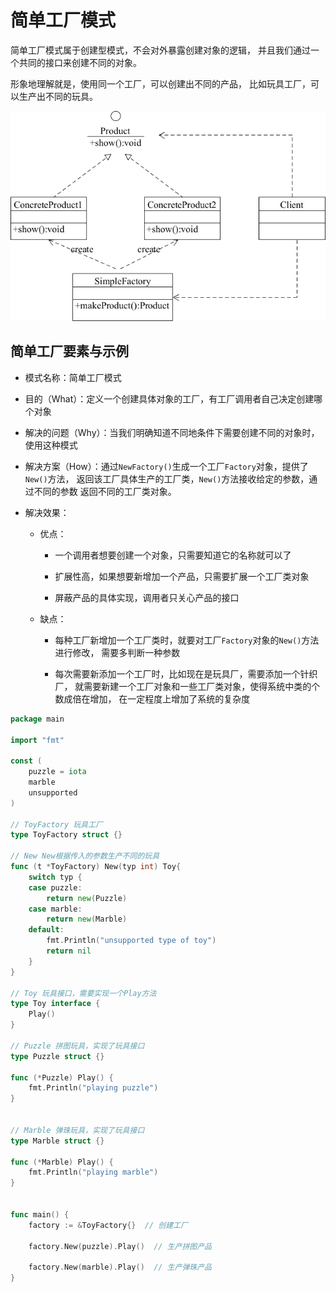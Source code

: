 # 简单工厂模式

简单工厂模式属于创建型模式，不会对外暴露创建对象的逻辑，
并且我们通过一个共同的接口来创建不同的对象。

形象地理解就是，使用同一个工厂，可以创建出不同的产品，
比如玩具工厂，可以生产出不同的玩具。

![](../.img/简单工厂模式.png)

## 简单工厂要素与示例

* 模式名称：简单工厂模式
  
* 目的（What）：定义一个创建具体对象的工厂，有工厂调用者自己决定创建哪个对象

* 解决的问题（Why）：当我们明确知道不同地条件下需要创建不同的对象时，使用这种模式

* 解决方案（How）：通过`NewFactory()`生成一个工厂`Factory`对象，提供了`New()`方法，
  返回该工厂具体生产的工厂类，`New()`方法接收给定的参数，通过不同的参数
  返回不同的工厂类对象。

* 解决效果：

    * 优点：
      
        * 一个调用者想要创建一个对象，只需要知道它的名称就可以了
          
        * 扩展性高，如果想要新增加一个产品，只需要扩展一个工厂类对象
          
        * 屏蔽产品的具体实现，调用者只关心产品的接口
        
    * 缺点：
      
        * 每种工厂新增加一个工厂类时，就要对工厂`Factory`对象的`New()`方法进行修改，
          需要多判断一种参数
        
        * 每次需要新添加一个工厂时，比如现在是玩具厂，需要添加一个针织厂，
          就需要新建一个工厂对象和一些工厂类对象，使得系统中类的个数成倍在增加，
          在一定程度上增加了系统的复杂度


```go
package main

import "fmt"

const (
	puzzle = iota
	marble
	unsupported
)

// ToyFactory 玩具工厂
type ToyFactory struct {}

// New New根据传入的参数生产不同的玩具
func (t *ToyFactory) New(typ int) Toy{
	switch typ {
	case puzzle:
		return new(Puzzle)
	case marble:
		return new(Marble)
	default:
		fmt.Println("unsupported type of toy")
		return nil
	}
}

// Toy 玩具接口，需要实现一个Play方法
type Toy interface {
	Play()
}

// Puzzle 拼图玩具，实现了玩具接口
type Puzzle struct {}

func (*Puzzle) Play() {
	fmt.Println("playing puzzle")
}


// Marble 弹珠玩具，实现了玩具接口
type Marble struct {}

func (*Marble) Play() {
	fmt.Println("playing marble")
}


func main() {
	factory := &ToyFactory{}  // 创建工厂

	factory.New(puzzle).Play()  // 生产拼图产品

	factory.New(marble).Play()  // 生产弹珠产品
}
```


